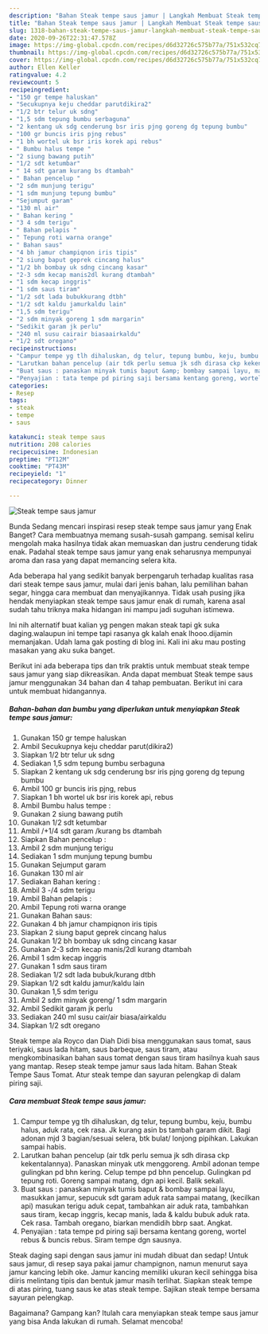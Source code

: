 ```yaml
---
description: "Bahan Steak tempe saus jamur | Langkah Membuat Steak tempe saus jamur Yang Bisa Manjain Lidah"
title: "Bahan Steak tempe saus jamur | Langkah Membuat Steak tempe saus jamur Yang Bisa Manjain Lidah"
slug: 1318-bahan-steak-tempe-saus-jamur-langkah-membuat-steak-tempe-saus-jamur-yang-bisa-manjain-lidah
date: 2020-09-26T22:31:47.578Z
image: https://img-global.cpcdn.com/recipes/d6d32726c575b77a/751x532cq70/steak-tempe-saus-jamur-foto-resep-utama.jpg
thumbnail: https://img-global.cpcdn.com/recipes/d6d32726c575b77a/751x532cq70/steak-tempe-saus-jamur-foto-resep-utama.jpg
cover: https://img-global.cpcdn.com/recipes/d6d32726c575b77a/751x532cq70/steak-tempe-saus-jamur-foto-resep-utama.jpg
author: Ellen Keller
ratingvalue: 4.2
reviewcount: 5
recipeingredient:
- "150 gr tempe haluskan"
- "Secukupnya keju cheddar parutdikira2"
- "1/2 btr telur uk sdng"
- "1,5 sdm tepung bumbu serbaguna"
- "2 kentang uk sdg cenderung bsr iris pjng goreng dg tepung bumbu"
- "100 gr buncis iris pjng rebus"
- "1 bh wortel uk bsr iris korek api rebus"
- " Bumbu halus tempe "
- "2 siung bawang putih"
- "1/2 sdt ketumbar"
- " 14 sdt garam kurang bs dtambah"
- " Bahan pencelup "
- "2 sdm munjung terigu"
- "1 sdm munjung tepung bumbu"
- "Sejumput garam"
- "130 ml air"
- " Bahan kering "
- "3 4 sdm terigu"
- " Bahan pelapis "
- " Tepung roti warna orange"
- " Bahan saus"
- "4 bh jamur champiqnon iris tipis"
- "2 siung baput geprek cincang halus"
- "1/2 bh bombay uk sdng cincang kasar"
- "2-3 sdm kecap manis2dl kurang dtambah"
- "1 sdm kecap inggris"
- "1 sdm saus tiram"
- "1/2 sdt lada bubukkurang dtbh"
- "1/2 sdt kaldu jamurkaldu lain"
- "1,5 sdm terigu"
- "2 sdm minyak goreng 1 sdm margarin"
- "Sedikit garam jk perlu"
- "240 ml susu cairair biasaairkaldu"
- "1/2 sdt oregano"
recipeinstructions:
- "Campur tempe yg tlh dihaluskan, dg telur, tepung bumbu, keju, bumbu halus, aduk rata, cek rasa. Jk kurang asin bs tambah garam dikit. Bagi adonan mjd 3 bagian/sesuai selera, btk bulat/ lonjong pipihkan. Lakukan sampai habis."
- "Larutkan bahan pencelup (air tdk perlu semua jk sdh dirasa ckp kekentalannya). Panaskan minyak utk menggoreng. Ambil adonan tempe gulingkan pd bhn kering. Celup tempe pd bhn pencelup. Gulingkan pd tepung roti. Goreng sampai matang, dgn api kecil. Balik sekali."
- "Buat saus : panaskan minyak tumis baput &amp; bombay sampai layu, masukkan jamur, sepucuk sdt garam aduk rata sampai matang, (kecilkan api) masukan terigu aduk cepat, tambahkan air aduk rata, tambahkan saus tiram, kecap inggris, kecap manis, lada &amp; kaldu bubuk aduk rata. Cek rasa. Tambah oregano, biarkan mendidih bbrp saat. Angkat."
- "Penyajian : tata tempe pd piring saji bersama kentang goreng, wortel rebus &amp; buncis rebus. Siram tempe dgn sausnya."
categories:
- Resep
tags:
- steak
- tempe
- saus

katakunci: steak tempe saus 
nutrition: 208 calories
recipecuisine: Indonesian
preptime: "PT12M"
cooktime: "PT43M"
recipeyield: "1"
recipecategory: Dinner

---
```



![Steak tempe saus jamur](https://img-global.cpcdn.com/recipes/d6d32726c575b77a/751x532cq70/steak-tempe-saus-jamur-foto-resep-utama.jpg)

Bunda Sedang mencari inspirasi resep steak tempe saus jamur yang Enak Banget? Cara membuatnya memang susah-susah gampang. semisal keliru mengolah maka hasilnya tidak akan memuaskan dan justru cenderung tidak enak. Padahal steak tempe saus jamur yang enak seharusnya mempunyai aroma dan rasa yang dapat memancing selera kita.

Ada beberapa hal yang sedikit banyak berpengaruh terhadap kualitas rasa dari steak tempe saus jamur, mulai dari jenis bahan, lalu pemilihan bahan segar, hingga cara membuat dan menyajikannya. Tidak usah pusing jika hendak menyiapkan steak tempe saus jamur enak di rumah, karena asal sudah tahu triknya maka hidangan ini mampu jadi suguhan istimewa.

Ini nih alternatif buat kalian yg pengen makan steak tapi gk suka daging.walaupun ini tempe tapi rasanya gk kalah enak lhooo.dijamin memanjakan. Udah lama gak posting di blog ini. Kali ini aku mau posting masakan yang aku suka banget.


Berikut ini ada beberapa tips dan trik praktis untuk membuat steak tempe saus jamur yang siap dikreasikan. Anda dapat membuat Steak tempe saus jamur menggunakan 34 bahan dan 4 tahap pembuatan. Berikut ini cara untuk membuat hidangannya.

<!--inarticleads1-->

##### Bahan-bahan dan bumbu yang diperlukan untuk menyiapkan Steak tempe saus jamur:

1. Gunakan 150 gr tempe haluskan
1. Ambil Secukupnya keju cheddar parut(dikira2)
1. Siapkan 1/2 btr telur uk sdng
1. Sediakan 1,5 sdm tepung bumbu serbaguna
1. Siapkan 2 kentang uk sdg cenderung bsr iris pjng goreng dg tepung bumbu
1. Ambil 100 gr buncis iris pjng, rebus
1. Siapkan 1 bh wortel uk bsr iris korek api, rebus
1. Ambil  Bumbu halus tempe :
1. Gunakan 2 siung bawang putih
1. Gunakan 1/2 sdt ketumbar
1. Ambil  /+1/4 sdt garam /kurang bs dtambah
1. Siapkan  Bahan pencelup :
1. Ambil 2 sdm munjung terigu
1. Sediakan 1 sdm munjung tepung bumbu
1. Gunakan Sejumput garam
1. Gunakan 130 ml air
1. Sediakan  Bahan kering :
1. Ambil 3 -/4 sdm terigu
1. Ambil  Bahan pelapis :
1. Ambil  Tepung roti warna orange
1. Gunakan  Bahan saus:
1. Gunakan 4 bh jamur champiqnon iris tipis
1. Siapkan 2 siung baput geprek cincang halus
1. Gunakan 1/2 bh bombay uk sdng cincang kasar
1. Gunakan 2-3 sdm kecap manis/2dl kurang dtambah
1. Ambil 1 sdm kecap inggris
1. Gunakan 1 sdm saus tiram
1. Sediakan 1/2 sdt lada bubuk/kurang dtbh
1. Siapkan 1/2 sdt kaldu jamur/kaldu lain
1. Gunakan 1,5 sdm terigu
1. Ambil 2 sdm minyak goreng/ 1 sdm margarin
1. Ambil Sedikit garam jk perlu
1. Sediakan 240 ml susu cair/air biasa/airkaldu
1. Siapkan 1/2 sdt oregano


Steak tempe ala Royco dan Diah Didi bisa menggunakan saus tomat, saus teriyaki, saus lada hitam, saus barbeque, saus tiram, atau mengkombinasikan bahan saus tomat dengan saus tiram hasilnya kuah saus yang mantap. Resep steak tempe jamur saus lada hitam. Bahan  Steak Tempe Saus Tomat. Atur steak tempe dan sayuran pelengkap di dalam piring saji. 

<!--inarticleads2-->

##### Cara membuat Steak tempe saus jamur:

1. Campur tempe yg tlh dihaluskan, dg telur, tepung bumbu, keju, bumbu halus, aduk rata, cek rasa. Jk kurang asin bs tambah garam dikit. Bagi adonan mjd 3 bagian/sesuai selera, btk bulat/ lonjong pipihkan. Lakukan sampai habis.
1. Larutkan bahan pencelup (air tdk perlu semua jk sdh dirasa ckp kekentalannya). Panaskan minyak utk menggoreng. Ambil adonan tempe gulingkan pd bhn kering. Celup tempe pd bhn pencelup. Gulingkan pd tepung roti. Goreng sampai matang, dgn api kecil. Balik sekali.
1. Buat saus : panaskan minyak tumis baput &amp; bombay sampai layu, masukkan jamur, sepucuk sdt garam aduk rata sampai matang, (kecilkan api) masukan terigu aduk cepat, tambahkan air aduk rata, tambahkan saus tiram, kecap inggris, kecap manis, lada &amp; kaldu bubuk aduk rata. Cek rasa. Tambah oregano, biarkan mendidih bbrp saat. Angkat.
1. Penyajian : tata tempe pd piring saji bersama kentang goreng, wortel rebus &amp; buncis rebus. Siram tempe dgn sausnya.


Steak daging sapi dengan saus jamur ini mudah dibuat dan sedap! Untuk saus jamur, di resep saya pakai jamur champignon, namun menurut saya jamur kancing lebih oke. Jamur kancing memiliki ukuran kecil sehingga bisa diiris melintang tipis dan bentuk jamur masih terlihat. Siapkan steak tempe di atas piring, tuang saus ke atas steak tempe. Sajikan steak tempe bersama sayuran pelengkap. 

Bagaimana? Gampang kan? Itulah cara menyiapkan steak tempe saus jamur yang bisa Anda lakukan di rumah. Selamat mencoba!

